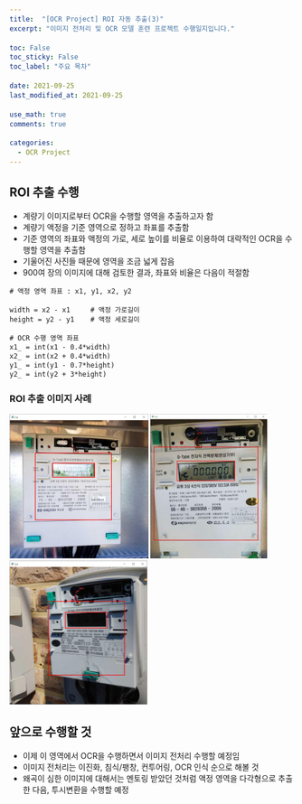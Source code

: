 ```yaml
---
title:  "[OCR Project] ROI 자동 추출(3)"
excerpt: "이미지 전처리 및 OCR 모델 훈련 프로젝트 수행일지입니다."

toc: False
toc_sticky: False
toc_label: "주요 목차"
 
date: 2021-09-25
last_modified_at: 2021-09-25

use_math: true
comments: true

categories:
  - OCR Project
---
```


## ROI 추출 수행

- 계량기 이미지로부터 OCR을 수행할 영역을 추출하고자 함
- 계량기 액정을 기준 영역으로 정하고 좌표를 추출함
- 기준 영역의 좌표와 액정의 가로, 세로 높이를 비율로 이용하여 대략적인 OCR을 수행할 영역을 추출함
- 기울어진 사진들 때문에 영역을 조금 넓게 잡음
- 900여 장의 이미지에 대해 검토한 결과, 좌표와 비율은 다음이 적절함

```
# 액정 영역 좌표 : x1, y1, x2, y2

width = x2 - x1 	# 액정 가로길이
height = y2 - y1	# 액정 세로길이

# OCR 수행 영역 좌표
x1_ = int(x1 - 0.4*width)
x2_ = int(x2 + 0.4*width)
y1_ = int(y1 - 0.7*height)
y2_ = int(y2 + 3*height)
```



### ROI 추출 이미지 사례

<img src="\assets\posting_img\ROI추출(1).JPG" alt="ROI추출(1)" style="zoom: 25%;" /> <img src="\assets\posting_img\ROI추출(2).JPG" alt="ROI추출(2)" style="zoom: 25%;" /> <img src="\assets\posting_img\ROI추출(3).JPG" alt="ROI추출(3)" style="zoom: 25%;" />



## 앞으로 수행할 것

- 이제 이 영역에서 OCR을 수행하면서 이미지 전처리 수행할 예정임
- 이미지 전처리는 이진화, 침식/팽창, 컨투어링, OCR 인식 순으로 해볼 것
- 왜곡이 심한 이미지에 대해서는 멘토링 받았던 것처럼 액정 영역을 다각형으로 추출한 다음, 투시변환을 수행할 예정


